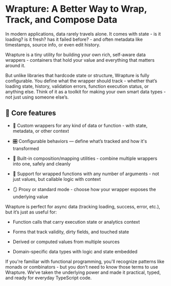 # Wrapture: A Better Way to Wrap, Track, and Compose Data
In modern applications, data rarely travels alone. It comes with state - is it loading? is it fresh? has it failed before? - and often metadata like timestamps, source info, or even edit history.

Wrapture is a tiny utility for building your own rich, self-aware data wrappers - containers that hold your value and everything that matters around it.

But unlike libraries that hardcode state or structure, Wrapture is fully configurable. You define what the wrapper should track - whether that’s loading state, history, validation errors, function execution status, or anything else. Think of it as a toolkit for making your own smart data types - not just using someone else’s.

## 🔧 Core features

 - 🧠 Custom wrappers for any kind of data or function - with state, metadata, or other context

 - 🎛️ Configurable behaviors — define what’s tracked and how it's transformed

 - 🔄 Built-in composition/mapping utilities - combine multiple wrappers into one, safely and cleanly

 - 🧵 Support for wrapped functions with any number of arguments - not just values, but callable logic with context

 - 🪞 Proxy or standard mode - choose how your wrapper exposes the underlying value

Wrapture is perfect for async data (tracking loading, success, error, etc.), but it’s just as useful for:

 - Function calls that carry execution state or analytics context

- Forms that track validity, dirty fields, and touched state

 - Derived or computed values from multiple sources

 - Domain-specific data types with logic and state embedded

If you're familiar with functional programming, you'll recognize patterns like monads or combinators - but you don’t need to know those terms to use Wrapture. We’ve taken the underlying power and made it practical, typed, and ready for everyday TypeScript code.
